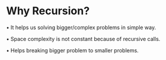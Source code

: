 # Why Recursion?

• It helps us solving bigger/complex problems in simple way.

• Space complexity is not constant because of recursive calls.

• Helps breaking bigger problem to smaller problems.